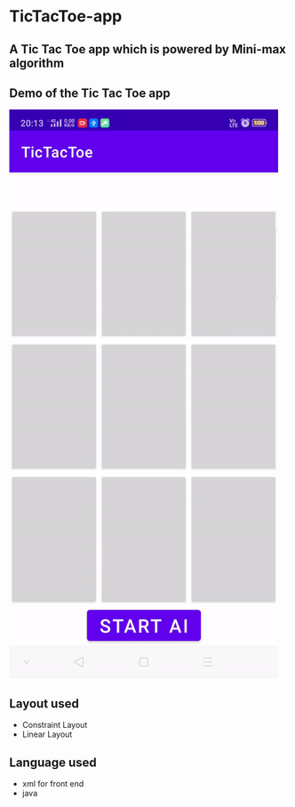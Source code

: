 # TicTacToe-app

## A Tic Tac Toe app which is powered by Mini-max algorithm

## Demo of the Tic Tac Toe app

![Demo gif of the app](https://github.com/sakthivelan21/TicTacToe-app/blob/main/screenshots/app.gif?raw=true)

## Layout used 

+ Constraint Layout   
+ Linear Layout   

## Language used 

+ xml for front end   
+ java   
